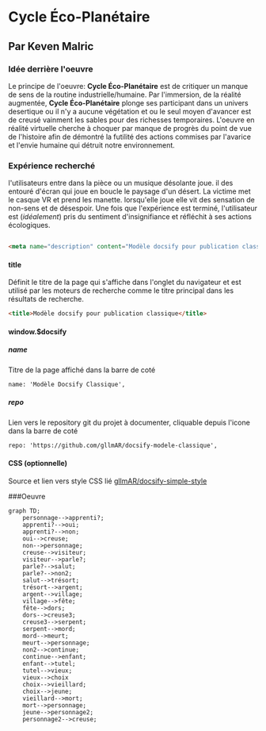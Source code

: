 # Cycle Éco-Planétaire


## Par Keven Malric

### Idée derrière l'oeuvre
Le principe de l'oeuvre: **Cycle Éco-Planétaire** est de critiquer un manque de sens de la routine industrielle/humaine. Par l'immersion, de la réalité augmentée, **Cycle Éco-Planétaire** plonge ses participant dans un univers desertique ou il n'y a aucune végétation et ou le seul moyen d'avancer est de creusé vainment les sables pour des richesses temporaires. L'oeuvre en réalité virtuelle cherche à choquer par manque de progrès du point de vue de l'histoire afin de démontré la futilité des actions commises par l'avarice et l'envie humaine qui détruit notre environnement.

### Expérience recherché

l'utilisateurs entre dans la pièce ou un musique désolante joue. il des entouré d'écran qui joue en boucle le paysage d'un désert. La victime met le casque VR et prend les manette. lorsqu'elle joue elle vit des sensation de non-sens et de désespoir.
Une fois que l'expérience est terminé, l'utilisateur est (*idéalement*) pris du sentiment d'insignifiance et réfléchit à ses actions écologiques.

```html

<meta name="description" content="Modèle docsify pour publication classique">

```

#### title
Définit le titre de la page qui s'affiche dans l'onglet du navigateur et est utilisé par les moteurs de recherche comme le titre principal dans les résultats de recherche.

```html
<title>Modèle docsify pour publication classique</title>
```




#### window.$docsify 

##### name

Titre de la page affiché dans la barre de coté

```html
name: 'Modèle Docsify Classique',
```

##### repo

Lien vers le repository git du projet à documenter, cliquable depuis l'icone dans la barre de coté

```html
repo: 'https://github.com/gllmAR/docsify-modele-classique',
```


#### CSS (optionnelle)

Source et lien vers style CSS lié  [gllmAR/docsify-simple-style](https://github.com/gllmAR/docsify-simple-style/)

###Oeuvre


```mermaid
graph TD;
    personnage-->apprenti?;
    apprenti?-->oui;
    apprenti?-->non;
    oui-->creuse;
    non-->personnage;
    creuse-->visiteur;
    visiteur-->parle?;
    parle?-->salut;
    parle?-->non2;
    salut-->trésort;
    trésort-->argent;
    argent-->village;
    village-->fête;
    fête-->dors;
    dors-->creuse3;
    creuse3-->serpent;
    serpent-->mord;
    mord-->meurt;
    meurt-->personnage;
    non2-->continue;
    continue-->enfant;
    enfant-->tutel;
    tutel-->vieux;
    vieux-->choix
    choix-->vieillard;
    choix-->jeune;
    vieillard-->mort;
    mort-->personnage;
    jeune-->personnage2;
    personnage2-->creuse;
    

```


